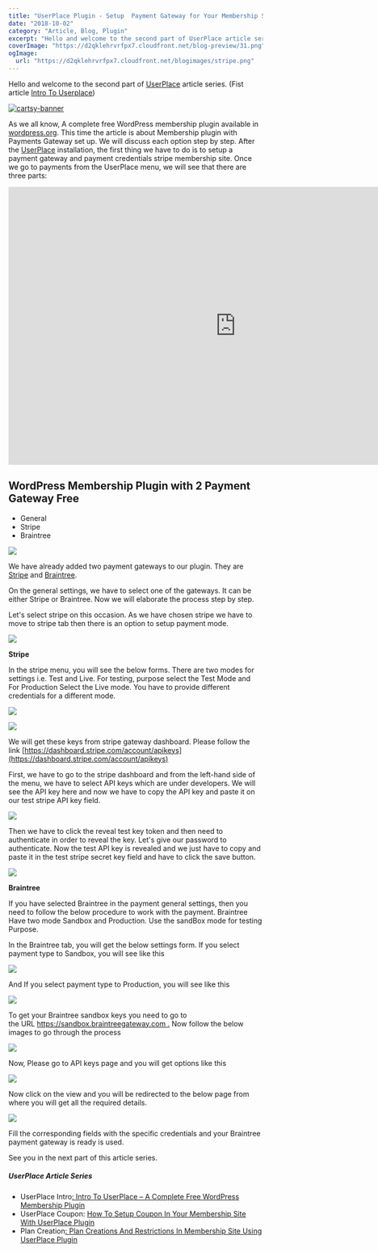 ```yaml
---
title: "UserPlace Plugin - Setup  Payment Gateway for Your Membership Site"
date: "2018-10-02"
category: "Article, Blog, Plugin"
excerpt: "Hello and welcome to the second part of UserPlace article series. (Fist article Intro To Userplace) As we all know, A complete free WordPress membership plugin available in wordpress.org. This time the article is about Membership plugin with Payments Gateway set up. We will discuss each option step by step. After the UserPlace installation, the first thing we have to"
coverImage: "https://d2qklehrvrfpx7.cloudfront.net/blog-preview/31.png"
ogImage:
  url: "https://d2qklehrvrfpx7.cloudfront.net/blogimages/stripe.png"
---
```


Hello and welcome to the second part of [UserPlace](https://redq.io/userplace) article series. (Fist article [Intro To Userplace](https://redq.io/blog/userplace-wordpress-membership-plugin-free/))

[![cartsy-banner](https://d2qklehrvrfpx7.cloudfront.net/blogimages/cartsy-banner.jpg)](https://bit.ly/cartsyTheme)

As we all know, A complete free WordPress membership plugin available in [wordpress.org](https://wordpress.org/plugins/userplace-member-subscription-restriction-payments/). This time the article is about Membership plugin with Payments Gateway set up. We will discuss each option step by step. After the [UserPlace](https://redq.io/userplace) installation, the first thing we have to do is to setup a payment gateway and payment credentials stripe membership site. Once we go to payments from the UserPlace menu, we will see that there are three parts:

<iframe src="https://www.youtube.com/embed/PQd5F3JBOoU" width="900" height="550" frameborder="0" allowfullscreen="allowfullscreen"></iframe>

## WordPress **Membership Plugin with 2 Payment Gateway Free**

- General
- Stripe
- Braintree

![](https://d2qklehrvrfpx7.cloudfront.net/blogimages/stripe1.png)

We have already added two payment gateways to our plugin. They are  [Stripe](https://stripe.com/) and [Braintree](https://www.braintreepayments.com/).

On the general settings, we have to select one of the gateways. It can be either Stripe or Braintree. Now we will elaborate the process step by step.

Let's select stripe on this occasion. As we have chosen stripe we have to move to stripe tab then there is an option to setup payment mode.

![](https://d2qklehrvrfpx7.cloudfront.net/blogimages/stripe2.png)

**Stripe**

In the stripe menu, you will see the below forms. There are two modes for settings i.e. Test and Live. For testing, purpose select the Test Mode and For Production Select the Live mode. You have to provide different credentials for a different mode.

![](https://d2qklehrvrfpx7.cloudfront.net/blogimages/stripe3.png)

![](https://d2qklehrvrfpx7.cloudfront.net/blogimages/stripe11.png)

We will get these keys from stripe gateway dashboard. Please follow the link [https://dashboard.stripe.com/account/apikeys](https://dashboard.stripe.com/account/apikeys)

First, we have to go to the stripe dashboard and from the left-hand side of the menu, we have to select API keys which are under developers. We will see the API key here and now we have to copy the API key and paste it on our test stripe API key field.

![](https://d2qklehrvrfpx7.cloudfront.net/blogimages/stripe4.png)

Then we have to click the reveal test key token and then need to authenticate in order to reveal the key. Let's give our password to authenticate. Now the test API key is revealed and we just have to copy and paste it in the test stripe secret key field and have to click the save button.

![](https://d2qklehrvrfpx7.cloudfront.net/blogimages/stripe5.png)

**Braintree**

If you have selected Braintree in the payment general settings, then you need to follow the below procedure to work with the payment. Braintree Have two mode Sandbox and Production. Use the sandBox mode for testing Purpose.

In the Braintree tab, you will get the below settings form. If you select payment type to Sandbox, you will see like this

![](https://d2qklehrvrfpx7.cloudfront.net/blogimages/stripe6.png)

And If you select payment type to Production, you will see like this

![](https://d2qklehrvrfpx7.cloudfront.net/blogimages/stripe7.png)

To get your Braintree sandbox keys you need to go to the URL [https://sandbox.braintreegateway.com .](https://sandbox.braintreegateway.com/) Now follow the below images to go through the process

![](https://d2qklehrvrfpx7.cloudfront.net/blogimages/stripe8.png)

Now, Please go to API keys page and you will get options like this

![](https://d2qklehrvrfpx7.cloudfront.net/blogimages/stripe9.png)

Now click on the view and you will be redirected to the below page from where you will get all the required details.

![](https://d2qklehrvrfpx7.cloudfront.net/blogimages/stripe10.png)

Fill the corresponding fields with the specific credentials and your Braintree payment gateway is ready is used.

See you in the next part of this article series.

##### UserPlace Article Series

- UserPlace Intro[: Intro To UserPlace – A Complete Free WordPress Membership Plugin](https://redq.io/blog/userplace-wordpress-membership-plugin-free/)
- UserPlace Coupon: [How To Setup Coupon In Your Membership Site With UserPlace Plugin](https://redq.io/blog/userplace-setup-coupon-user-role-and-menu-restrictions-on-your-membership-site/)
- Plan Creation[: Plan Creations And Restrictions In Membership Site Using UserPlace Plugin](https://redq.io/blog/membership-plugin-with-payment-gateways/)
